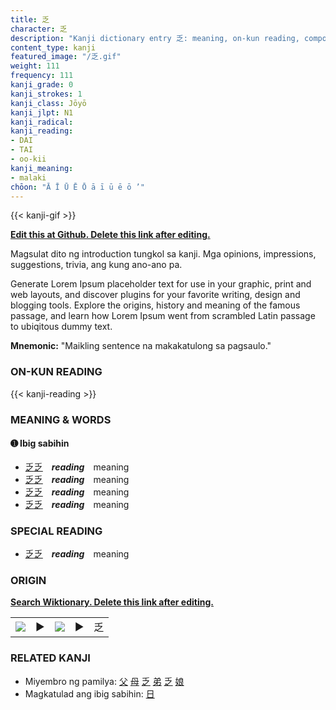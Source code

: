 ```yaml
---
title: 乏
character: 乏
description: "Kanji dictionary entry 乏: meaning, on-kun reading, compounds, origin, related kanji"
content_type: kanji
featured_image: "/乏.gif"
weight: 111
frequency: 111
kanji_grade: 0
kanji_strokes: 1
kanji_class: Jōyō
kanji_jlpt: N1
kanji_radical: 
kanji_reading: 
- DAI
- TAI
- oo-kii
kanji_meaning:
- malaki
chōon: "Ā Ī Ū Ē Ō ā ī ū ē ō ’"
---
```

[//]: # (Don't edit the line below. Kanji animated GIF code is automatically generated.)
{{< kanji-gif >}}

[//]: # (Edit below this line.)

**[Edit this at Github. Delete this link after editing.](https://github.com/tim0g/tim/tree/main/content/kanji/乏/index.md)**

Magsulat dito ng introduction tungkol sa kanji. Mga opinions, impressions, suggestions, trivia, ang kung ano-ano pa.

Generate Lorem Ipsum placeholder text for use in your graphic, print and web layouts, and discover plugins for your favorite writing, design and blogging tools. Explore the origins, history and meaning of the famous passage, and learn how Lorem Ipsum went from scrambled Latin passage to ubiqitous dummy text.
 
**Mnemonic:** "Maikling sentence na makakatulong sa pagsaulo."

### ON-KUN READING

[//]: # (Don't edit the line below. ON-KUN READING code is automatically generated.)
{{< kanji-reading >}}

### MEANING & WORDS

#### ➊ **Ibig sabihin**
  - [乏](../乏)[乏](../乏)　***reading***　meaning
  - [乏](../乏)[乏](../乏)　***reading***　meaning
  - [乏](../乏)[乏](../乏)　***reading***　meaning
  - [乏](../乏)[乏](../乏)　***reading***　meaning

### SPECIAL READING
  - [乏](../乏)[乏](../乏)　***reading***　meaning

### ORIGIN

**[Search Wiktionary. Delete this link after editing.](https://wiktionary.org/wiki/乏)**
<table class="kanji-table"><tr><td>
<img src="60px-乏-bronze.svg.png">
</td><td>▶</td><td>
<img src="60px-乏-oracle.svg.png">
</td><td>▶</td>
<td class="kanji-origin">乏</td>
</tr></table>

### RELATED KANJI
- Miyembro ng pamilya: [父](../父) [母](../母) [乏](../乏) [弟](../弟) [乏](../乏) [娘](../娘)
- Magkatulad ang ibig sabihin: [日](../日)
